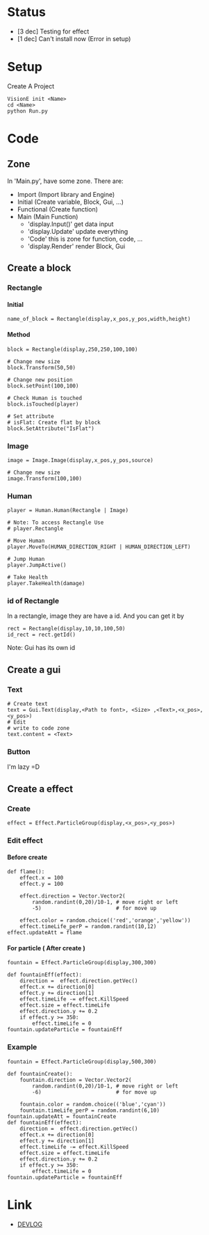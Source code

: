 # Status
- [3 dec] Testing for effect 
- [1 dec] Can't install now (Error in setup)

# Setup 
Create A Project
```
VisionE init <Name>
cd <Name>
python Run.py
```
# Code 
## Zone
In 'Main.py', have some zone. There are:
* Import (Import library and Engine)
* Initial (Create variable, Block, Gui, ...)
* Functional (Create function)
* Main (Main Function)
    - 'display.Input()' get data input
    - 'display.Update' update everything
    - 'Code' this is zone for function, code, ...
    - 'display.Render' render Block, Gui
## Create a block

### Rectangle
#### Initial
```
name_of_block = Rectangle(display,x_pos,y_pos,width,height)
```

#### Method
```
block = Rectangle(display,250,250,100,100)

# Change new size
block.Transform(50,50) 

# Change new position
block.setPoint(100,100)

# Check Human is touched
block.isTouched(player)

# Set attribute
# isFlat: Create flat by block 
block.SetAttribute("IsFlat")
```
### Image
```
image = Image.Image(display,x_pos,y_pos,source)

# Change new size
image.Transform(100,100)
```
### Human
```
player = Human.Human(Rectangle | Image)

# Note: To access Rectangle Use
# player.Rectangle

# Move Human
player.MoveTo(HUMAN_DIRECTION_RIGHT | HUMAN_DIRECTION_LEFT)

# Jump Human
player.JumpActive()

# Take Health
player.TakeHealth(damage)
```
### id of Rectangle
In a rectangle, image they are have a id. And you can get it by
```
rect = Rectangle(display,10,10,100,50)
id_rect = rect.getId()
```
Note: Gui has its own id

## Create a gui
### Text
```
# Create text
text = Gui.Text(display,<Path to font>, <Size> ,<Text>,<x_pos>,<y_pos>)
# Edit
# write to code zone
text.content = <Text>
```
### Button
I'm lazy =D


## Create a effect
### Create
```
effect = Effect.ParticleGroup(display,<x_pos>,<y_pos>)
```
### Edit effect
#### Before create
```
def flame():
    effect.x = 100
    effect.y = 100

    effect.direction = Vector.Vector2(
        random.randint(0,20)/10-1, # move right or left
        -5)                        # for move up

    effect.color = random.choice(('red','orange','yellow'))
    effect.timeLife_perP = random.randint(10,12)
effect.updateAtt = flame
```
#### For particle ( After create )
```
fountain = Effect.ParticleGroup(display,300,300)

def fountainEff(effect):
    direction =  effect.direction.getVec()
    effect.x += direction[0]
    effect.y += direction[1]
    effect.timeLife -= effect.KillSpeed
    effect.size = effect.timeLife
    effect.direction.y += 0.2
    if effect.y >= 350:
        effect.timeLife = 0
fountain.updateParticle = fountainEff
```
### Example
```
fountain = Effect.ParticleGroup(display,500,300)

def fountainCreate():
    fountain.direction = Vector.Vector2(
        random.randint(0,20)/10-1, # move right or left
        -6)                        # for move up

    fountain.color = random.choice(('blue','cyan'))
    fountain.timeLife_perP = random.randint(6,10)
fountain.updateAtt = fountainCreate
def fountainEff(effect):
    direction =  effect.direction.getVec()
    effect.x += direction[0]
    effect.y += direction[1]
    effect.timeLife -= effect.KillSpeed
    effect.size = effect.timeLife
    effect.direction.y += 0.2
    if effect.y >= 350:
        effect.timeLife = 0
fountain.updateParticle = fountainEff
```


# Link
* [DEVLOG](Devlog.md)
